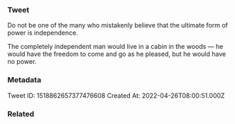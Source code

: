 ### Tweet
Do not be one of the many who mistakenly believe that the ultimate form of power is independence.

The completely independent man would live in a cabin in the woods — he would have the freedom to come and go as he pleased, but he would have no power.

### Metadata
Tweet ID: 1518862657377476608
Created At: 2022-04-26T08:00:51.000Z

### Related


